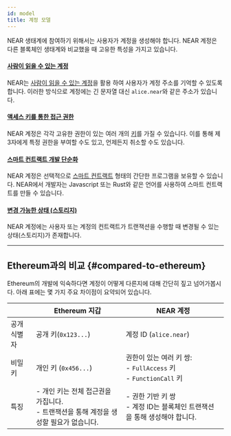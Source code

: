 ```yaml
---
id: model
title: 계정 모델
---
```


NEAR 생태계에 참여하기 위해서는 사용자가 계정을 생성해야 합니다. NEAR 계정은 다른 블록체인 생태계와 비교했을 때 고유한 특성을 가지고 있습니다.

#### [사람이 읽을 수 있는 계정](account-id.md)
NEAR는 [사람이 읽을 수 있는 계정](account-id.md)을 활용 하여 사용자가 계정 주소를 기억할 수 있도록 합니다. 이러한 방식으로 계정에는 긴 문자열 대신 `alice.near`와 같은 주소가 있습니다.

#### [액세스 키를 통한 접근 권한](access-keys.md)
NEAR 계정은 각각 고유한 권한이 있는 여러 개의 [키](access-keys.md)를 가질 수 있습니다. 이를 통해 제3자에게 특정 권한을 부여할 수도 있고, 언제든지 취소할 수도 있습니다.

#### [스마트 컨트랙트 개발 단순화](/concepts/basics/accounts/smartcontract)
NEAR 계정은 선택적으로 [스마트 컨트랙트](smartcontract.md) 형태의 간단한 프로그램을 보유할 수 있습니다. NEAR에서 개발자는 Javascript 또는 Rust와 같은 언어를 사용하여 스마트 컨트랙트를 만들 수 있습니다.

#### [변경 가능한 상태 (스토리지)](state.md)
NEAR 계정에는 사용자 또는 계정의 컨트랙트가 트랜잭션을 수행할 때 변경될 수 있는 상태(스토리지)가 존재합니다.

---

## Ethereum과의 비교 {#compared-to-ethereum}

Ethereum의 개발에 익숙하다면 계정이 어떻게 다른지에 대해 간단히 짚고 넘어가봅시다. 아래 표에는 몇 가지 주요 차이점이 요약되어 있습니다.

|                   | Ethereum 지갑                                                                             | NEAR 계정                                                                            |
| ----------------- | ------------------------------------------------------------------------------------------- | --------------------------------------------------------------------------------------- |
| 공개 식별자 | 공개 키(`0x123...`)                                                                     | 계정 ID (`alice.near`)                                                               |
| 비밀 키       | 개인 키 (`0x456...`)                                                                    | 권한이 있는 여러 키 쌍:<br />- `FullAccess` 키<br />- `FunctionCall` 키   |
| 특징   | - 개인 키는 전체 접근권을 가집니다.<br />- 트랜잭션을 통해 계정을 생성할 필요가 없습니다. | - 권한 기반 키 쌍<br />- 계정 ID는 블록체인 트랜잭션을 통해 생성해야 합니다. |
